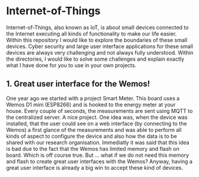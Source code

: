 # Internet-of-Things
Internet-of-Things, also known as IoT, is about small devices connected to the Internet executing all kinds of functionality to make our life easier. Within this repository I would like to explore the boundaries of these small devices. Cyber security and large user interface applications for these small devices are always very challenging and not always fully understood.  Within the directories, I would like to solve some challenges and explain exactly what I have done for you to use in your own projects.

## 1. Great user interface for the Wemos!
One year ago we started with a project Smart Meter. This board uses a Wemos D1 mini (ESP8266) and is hooked to the energy meter at your house. Every couple of seconds, the measurements are sent using MQTT to the centralized server. A nice project. One idea was, when the device was installed, that the user could see on a web interface (by connecting to the Wemos) a first glance of the measurements and was able to perform all kinds of aspect to configure the device and also how the data is to be shared with our research organisation. Immediatly it was said that this idea is bad due to the fact that the Wemos has limited memory and flash on board. Which is off course true. But ... what if we do not need this memory and flash to create great user interfaces with the Wemos? Anyway, having a great user interface is already a big win to accept these kind of devices.